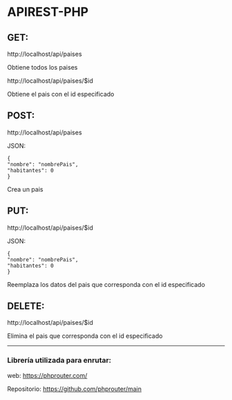 # APIREST-PHP
## GET:

http://localhost/api/paises

Obtiene todos los paises

http://localhost/api/paises/$id

Obtiene el pais con el id especificado


## POST:

http://localhost/api/paises

JSON:

~~~
{
"nombre": "nombrePais",
"habitantes": 0
}
~~~

Crea un pais

## PUT:

http://localhost/api/paises/$id

JSON:

~~~
{
"nombre": "nombrePais",
"habitantes": 0
}
~~~

Reemplaza los datos del pais que corresponda con el id especificado

## DELETE:

http://localhost/api/paises/$id

Elimina el pais que corresponda con el id especificado

------------------------------------------------------------------------------------
### Librería utilizada para enrutar:

web: https://phprouter.com/

Repositorio: https://github.com/phprouter/main
